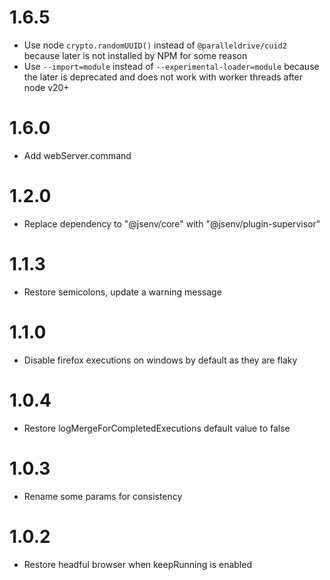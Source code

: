 # 1.6.5

- Use node `crypto.randomUUID()` instead of `@paralleldrive/cuid2` because later is not installed by NPM for some reason
- Use `--import=module` instead of `--experimental-loader=module` because the later is deprecated and does not work with worker threads after node v20+

# 1.6.0

- Add webServer.command

# 1.2.0

- Replace dependency to "@jsenv/core" with "@jsenv/plugin-supervisor"

# 1.1.3

- Restore semicolons, update a warning message

# 1.1.0

- Disable firefox executions on windows by default as they are flaky

# 1.0.4

- Restore logMergeForCompletedExecutions default value to false

# 1.0.3

- Rename some params for consistency

# 1.0.2

- Restore headful browser when keepRunning is enabled
